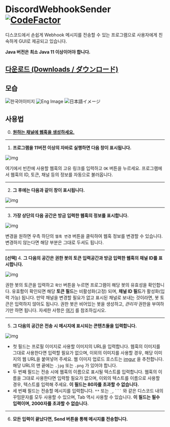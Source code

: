 # DiscordWebhookSender [![CodeFactor](https://www.codefactor.io/repository/github/rkdrns4747/discordwebhooksender/badge/master?s=5b223cdbf6da97491863b9a4852bf46ad6a2c5c2)](https://www.codefactor.io/repository/github/rkdrns4747/discordwebhooksender/overview/master)

디스코드에서 손쉽게 Webhook 메시지를 전송할 수 있는 프로그램으로 사용자에게 친숙하게 GUI로 제공되고 있습니다.

**Java 버전은 최소 Java 11 이상이어야 합니다.**

## [다운로드 (Downloads / ダウンロード)](https://github.com/rkdrns4747/DiscordWebhookSender/releases)

## 모습

![한국어이미지](https://imgur.com/WgoMCBN.png) ![Eng Image](https://imgur.com/KmgUn1b.png) ![日本語イメージ](https://imgur.com/f4VFO2S.png)


## 사용법

0. **[원하는 채널에 웹훅을 생성하세요.](https://support.discord.com/hc/ko/articles/228383668-%EC%9B%B9%ED%9B%85%EC%9D%84-%EC%86%8C%EA%B0%9C%ED%95%A9%EB%8B%88%EB%8B%A4)**

---

1. **프로그램을 11버전 이상의 자바로 실행하면 다음 창이 표시됩니다.**

![img](https://imgur.com/k9HrGVP.png)

여기에서 빈칸에 사용할 웹훅의 고유 링크를 입력하고 `OK` 버튼을 누르세요. 프로그램에서 웹훅의 ID, 토큰, 채널 등의 정보를 자동으로 불러옵니다.

---

2. **그 후에는 다음과 같이 창이 표시됩니다.**

![img](https://imgur.com/jGQE3sR.png)

---

3. **가장 상단의 다음 공간은 방금 입력한 웹훅의 정보를 표시합니다.**

![img](https://imgur.com/8IOzoXn.png)

변경을 원하면 우측 하단의 `웹훅 변경` 버튼을 클릭하여 웹훅 정보를 변경할 수 있습니다. 변경하지 않는다면 해당 부분은 그대로 두셔도 됩니다.

---

**[선택]** 4. **그 다음의 공간은 권한 봇의 토큰 입력공간과 방금 입력한 웹훅의 채널 ID를 표시합니다.**

![img](https://imgur.com/KfhQsN6.png)

권한 봇의 토큰을 입력하고 `확인` 버튼을 누르면 프로그램이 해당 봇의 유효성을 확인합니다. 유효함이 확인되면 해당 **토큰 필드**는 비활성화(고정) 되며, **채널 ID 필드**가 활성화(입력 가능) 됩니다.
만약 채널을 변경할 필요가 없고 표시된 채널로 보내는 것이라면, 봇 토큰은 입력하지 않아도 됩니다. 권한 봇은 비어있는 봇을 생성하고, *관리자* 권한을 부여하기만 하면 됩니다. 자세한 사항은 [여기](https://abc.xyz) 를 참조하십시오.

---

5. **그 다음의 공간은 전송 시 메시지에 표시되는 콘텐츠들을 입력합니다.**

![img](https://imgur.com/A37UR6Z.png)


- 첫 필드는 프로필 이미지로 사용할 이미지의 URL을 입력합니다. 웹훅의 이미지를 그대로 사용한다면 입력할 필요가 없으며, 이외의 이미지를 사용할 경우, 해당 이미지의 웹 URL을 붙여넣어 주세요. 웹 이미지 업로드 호스트는 [imgur](https://imgur.com) 을 추천합니다. 해당 URL의 맨 끝에는 `.jpg` 또는 `.png` 가 있어야 합니다.
- 두 번째 필드는 전송 시에 웹훅의 이름으로 표시될 텍스트를 입력합니다. 웹훅의 이름을 그대로 사용한다면 입력할 필요가 없으며, 이외의 텍스트를 이름으로 사용할 경우, 텍스트를 입력해 주세요. **이 필드는 80자를 초과할 수 없습니다.**
- 세 번째 필드는 전송할 메시지를 입력합니다. `**` 또는 `_`, ` ``` ` 와 같은 디스코드 내의 꾸밈문자를 모두 사용할 수 있으며, Tab 역시 사용할 수 있습니다. **이 필드는 필수 입력이며, 2000자를 초과할 수 없습니다.**

---

6. **모든 입력이 끝났다면, Send 버튼을 통해 메시지를 전송합니다.**
